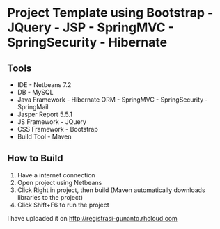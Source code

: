 Project Template using Bootstrap - JQuery - JSP - SpringMVC - SpringSecurity - Hibernate
===================

Tools
-------------------
* IDE - Netbeans 7.2
* DB - MySQL
* Java Framework - Hibernate ORM - SpringMVC - SpringSecurity - SpringMail
* Jasper Report 5.5.1
* JS Framework - JQuery
* CSS Framework - Bootstrap
* Build Tool - Maven

How to Build
-------------------
1. Have a internet connection
2. Open project using Netbeans
3. Click Right in project, then build 
    (Maven automatically downloads libraries to the project)
4. Click Shift+F6 to run the project

I have uploaded it on http://registrasi-gunanto.rhcloud.com